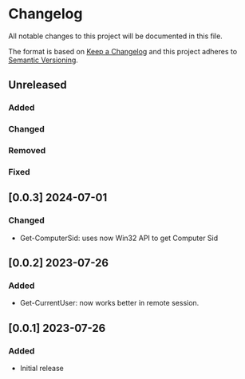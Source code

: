 ﻿# Changelog

All notable changes to this project will be documented in this file.

The format is based on [Keep a Changelog](http://keepachangelog.com/en/1.0.0/)
and this project adheres to [Semantic Versioning](http://semver.org/spec/v2.0.0.html).

## Unreleased

### Added

### Changed

### Removed

### Fixed

## [0.0.3] 2024-07-01

### Changed

- Get-ComputerSid: uses now Win32 API to get Computer Sid

## [0.0.2] 2023-07-26

### Added

- Get-CurrentUser: now works better in remote session.

## [0.0.1] 2023-07-26

### Added

- Initial release
